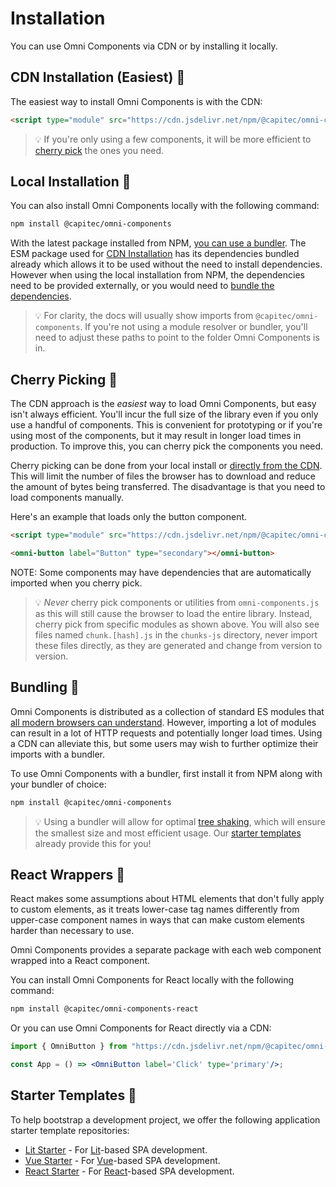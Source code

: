 # Installation

You can use Omni Components via CDN or by installing it locally. 


## CDN Installation (Easiest) 📡

The easiest way to install Omni Components is with the CDN:

```html
<script type="module" src="https://cdn.jsdelivr.net/npm/@capitec/omni-components@esm/dist/omni-components.js"></script>
```

> 💡 If you're only using a few components, it will be more efficient to [cherry pick](#cherry-picking-) the ones you need.

## Local Installation 💾

You can also install Omni Components locally with the following command:

```bash
npm install @capitec/omni-components
```

With the latest package installed from NPM, [you can use a bundler](#bundling-). The ESM package used for [CDN Installation](#cdn-installation-(easiest)-) has its dependencies bundled already which allows it to be used without the need to install dependencies. However when using the local installation from NPM, the dependencies need to be provided externally, or you would need to [bundle the dependencies](#bundling-).

> 💡 For clarity, the docs will usually show imports from `@capitec/omni-components`. If you're not using a module resolver or bundler, you'll need to adjust these paths to point to the folder Omni Components is in.


## Cherry Picking 🍒

The CDN approach is the _easiest_ way to load Omni Components, but easy isn't always efficient. You'll incur the full size of the library even if you only use a handful of components. This is convenient for prototyping or if you're using most of the components, but it may result in longer load times in production. To improve this, you can cherry pick the components you need.

Cherry picking can be done from your local install or [directly from the CDN](https://cdn.jsdelivr.net/npm/@capitec/omni-components@esm/). This will limit the number of files the browser has to download and reduce the amount of bytes being transferred. The disadvantage is that you need to load components manually.

Here's an example that loads only the button component.


```html
<script type="module" src="https://cdn.jsdelivr.net/npm/@capitec/omni-components@esm/dist/button/Button.js"></script>

<omni-button label="Button" type="secondary"></omni-button>
```

NOTE: Some components may have dependencies that are automatically imported when you cherry pick.

> 💡  _Never_ cherry pick components or utilities from `omni-components.js` as this will still cause the browser to load the entire library. Instead, cherry pick from specific modules as shown above. You will also see files named `chunk.[hash].js` in the `chunks-js` directory, never import these files directly, as they are generated and change from version to version.

## Bundling 💼

Omni Components is distributed as a collection of standard ES modules that [all modern browsers can understand](https://caniuse.com/es6-module). However, importing a lot of modules can result in a lot of HTTP requests and potentially longer load times. Using a CDN can alleviate this, but some users may wish to further optimize their imports with a bundler.

To use Omni Components with a bundler, first install it from NPM along with your bundler of choice:

```bash
npm install @capitec/omni-components
```

> 💡 Using a bundler will allow for optimal [tree shaking](https://developer.mozilla.org/en-US/docs/Glossary/Tree_shaking), which will ensure the smallest size and most efficient usage. Our [starter templates](#starter-templates-) already provide this for you!



## React Wrappers 🎁

React makes some assumptions about HTML elements that don't fully apply to custom elements, as it treats lower-case tag names differently from upper-case component names in ways that can make custom elements harder than necessary to use. 

Omni Components provides a separate package with each web component wrapped into a React component.


You can install Omni Components for React locally with the following command:

```bash
npm install @capitec/omni-components-react
```

Or you can use Omni Components for React directly via a CDN:
```jsx
import { OmniButton } from "https://cdn.jsdelivr.net/npm/@capitec/omni-components-react@esm/button/index.js";

const App = () => <OmniButton label='Click' type='primary'/>; 
```


## Starter Templates 🔰

To help bootstrap a development project, we offer the following application starter template repositories:

* [Lit Starter](https://github.com/capitec/template-pwa-lit) - For [Lit](https://lit.dev)-based SPA development.
* [Vue Starter](https://github.com/capitec/template-pwa-vue) - For [Vue](https://vuejs.org/)-based SPA development.
* [React Starter](https://github.com/capitec/template-pwa-react) - For [React](https://react.dev/)-based SPA development.
